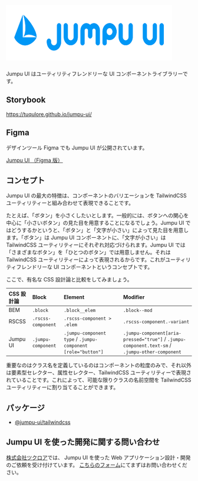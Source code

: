 # <img alt="Jumpu UI" src="./public/logo.svg" width="450" height="150">

Jumpu UI はユーティリティフレンドリーな UI コンポーネントライブラリーです。

## Storybook

https://tuqulore.github.io/jumpu-ui/

## Figma

デザインツール Figma でも Jumpu UI が公開されています。

[Jumpu UI （Figma 版）](https://www.figma.com/community/file/1042706969451783914)

## コンセプト

Jumpu UI の最大の特徴は、コンポーネントのバリエーションを TailwindCSS ユーティリティーと組み合わせて表現できることです。

たとえば、「ボタン」を小さくしたいとします。一般的には、ボタンへの関心を中心に「小さいボタン」の見た目を用意することになるでしょう。Jumpu UI ではどうするかというと、「ボタン」と「文字が小さい」によって見た目を用意します。「ボタン」は Jumpu UI コンポーネントに、「文字が小さい」は TailwindCSS ユーティリティーにそれぞれ対応づけられます。Jumpu UI では「さまざまなボタン」を「ひとつのボタン」では用意しません。それは TailwindCSS ユーティリティーによって表現されるからです。これがユーティリティフレンドリーな UI コンポーネントというコンセプトです。

ここで、有名な CSS 設計論と比較をしてみましょう。

| CSS 設計論 | Block              | Element                                                      | Modifier                                                                                        |
| :--------- | :----------------- | :----------------------------------------------------------- | :---------------------------------------------------------------------------------------------- |
| BEM        | `.block`           | `.block__elem`                                               | `.block--mod`                                                                                   |
| RSCSS      | `.rscss-component` | `.rscss-component > .elem`                                   | `.rscss-component.-variant`                                                                     |
| Jumpu UI   | `.jumpu-component` | `.jumpu-component type` / `.jumpu-component [role="button"]` | `.jumpu-component[aria-pressed="true"]` / `.jumpu-component.text-sm` / `.jumpu-other-component` |

重要なのはクラス名を定義しているのはコンポーネントの粒度のみで、それ以外は要素型セレクター、属性セレクター、TailwindCSS ユーティリティーで表現されていることです。これによって、可能な限りクラスの名前空間を TailwindCSS ユーティリティーに割り当てることができます。

## パッケージ

- [@jumpu-ui/tailwindcss](./packages/tailwindcss/README.md)

## Jumpu UI を使った開発に関する問い合わせ

[株式会社ツクロア](https://tuqulore.com/)では、 Jumpu UI を使った Web アプリケーション設計・開発のご依頼を受け付けています。 [こちらのフォーム](https://forms.gle/saTUxAavWp2iKtei8)にてまずはお問い合わせください。
